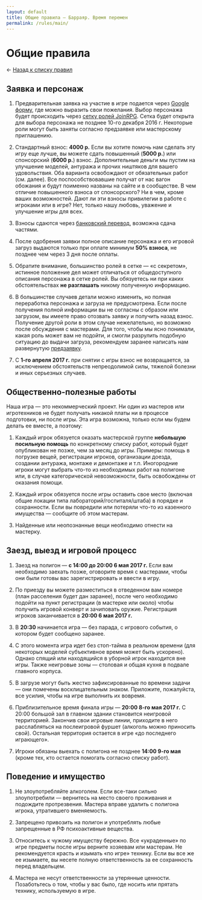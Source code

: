 ```yaml
---
layout: default
title: Общие правила — Барраяр. Время перемен
permalink: /rules/main/
---
```


# Общие правила

&larr; [Назад к списку правил](/rules/)

## Заявка и персонаж

1. Предварительная заявка на участие в игре подается через [Google форму](https://docs.google.com/forms/d/e/1FAIpQLSeE7_Bybb5Jb6ezTlN8EIgv-6fd3pwuuuJNpYeEg2Z14bt_Ng/viewform?c=0&w=1), где можно выразить свои пожелания. Выбор персонажа будет происходить через [сетку ролей JoinRPG](http://joinrpg.ru/67/home). Сетка будет открыта для выбора персонажа не позднее 10-го декабря 2016 г. Некоторые роли могут быть заняты согласно предзаявке или мастерскому приглашению.

2. Стандартный взнос: __4000 р.__ Если вы хотите помочь нам сделать эту игру еще лучше, вы можете сдать повышенный (__5000 р.__) или спонсорский (__6000 р.__) взнос. Дополнительные деньги мы пустим на улучшение моделей, антуража и прочих ништяков для вашего удовольствия. Оба варианта освобождают от обязательных работ (см. далее). Все поспособствовавшие получат от нас вагон обожания и будут поименно названы на сайте и в сообществе. В чем отличие повышенного взноса от спонсорского? Ни в чем, кроме ваших возможностей. Дают ли эти взносы привилегии в работе с игроками или в игре? Нет, только нашу любовь, уважение и улучшение игры для всех.

3. Взносы сдаются через [банковский перевод](/org#section-2), возможна сдача частями.

4. После одобрения заявки полное описание персонажа и его игровой загруз выдаются только при оплате минимум __50% взноса__, не позднее чем через 3 дня после оплаты.

5. Обратите внимание, большинство ролей в сетке — «с секретом», истинное положение дел может отличаться от общедоступного описания персонажа в сетке ролей. Вы обязуетесь ни при каких обстоятельствах __не разглашать__ никому полученную информацию.

6. В большинстве случаев детали можно изменить, но полная переработка персонажа и загруза не предусмотрена. Если после получения полной информации вы не согласны с образом или загрузом, вы имеете право отозвать заявку и получить назад взнос. Получение другой роли в этом случае нежелательно, но возможно после обсуждения с мастерами. Для того, чтобы мы ясно понимали, какая роль может вам не подойти, и смогли разрулить подобную ситуацию до выдачи загруза, рекомендуем заранее написать нам развернутую [предзаявку](http://goo.gl/forms/JTYJUck5g2).

7. С __1-го апреля 2017 г.__ при снятии с игры взнос не возвращается, за исключением обстоятельств непреодолимой силы, тяжелой болезни и иных серьезных случаев.

## Общественно-полезные работы

Наша игра — это некоммерческий проект. Ни один из мастеров или игротехников не будет получать никакой платы ни в процессе подготовки, ни после игры. Эта игра возможна, только если мы будем делать ее вместе, а поэтому:

1. Каждый игрок обязуется оказать мастерской группе __небольшую посильную помощь__ по конкретному списку работ, который будет опубликован не позже, чем за месяц до игры. Примеры: помощь в погрузке вещей, регистрации игроков, организации доезда, создании антуража, монтаже и демонтаже и т.п. Иногородние игроки могут выбрать что-то из необходимых работ на полигоне или, в случае категорической невозможности, быть освобождены от оказания помощи.

2. Каждый игрок обязуется после игры оставить свое место (включая общие локации типа лабораторий/госпиталя/штаба) в порядке и сохранности. Если вы повредили или потеряли что-то из казенного имущества — сообщите об этом мастерам.

3. Найденные или неопознанные вещи необходимо отнести на мастерку.

## Заезд, выезд и игровой процесс

1. Заезд на полигон — __с 14:00 до 20:00 6 мая 2017 г.__ Если вам необходимо заехать позже, оговорите время с мастерами, чтобы они были готовы вас зарегистрировать и ввести в игру.

2. По приезду вы можете разместиться в отведенном вам номере (план расселения будет дан заранее), после чего необходимо подойти на пункт регистрации (в мастерке или около) чтобы получить игровой конверт и зачиповать оружие. Регистрация игроков заканчивается в __20:00 6 мая 2017 г.__

3. В __20:30__ начинается игра — без парада, с игрового события, о котором будет сообщено заранее.

4. С этого момента игра идет без стоп-тайма в реальном времени (для некоторых моделей субъективное время может быть ускорено). Однако спящий или находящийся в уборной игрок находится вне игры. Также неигровые зоны — столовая и общая кухня в подвале главного корпуса.

5. В загрузе могут быть жестко зафиксированные по времени задачи — они помечены восклицательным знаком. Приложите, пожалуйста, все усилия, чтобы на игре выполнить их вовремя.

6. Приблизительное время финала игры — __20:00 8-го мая 2017 г.__ С 20:00 большой зал в главном здании становится неигровой территорией. Закончив свои игровые линии, приходите в него расслабляться на послеигровой фуршет (алкоголь можно приносить свой). Остальная территория остается в игре «до последнего играющего».

7. Игроки обязаны выехать с полигона не позднее __14:00 9-го мая__ (кроме тех, кто остается помогать согласно списку работ).

## Поведение и имущество

1. Не злоупотребляйте алкоголем. Если все-таки сильно злоупотребили — вернитесь на место своего проживания и подождите протрезвения. Мастера вправе удалить с полигона игрока, утратившего вменяемость.

2. Запрещено привозить на полигон и употреблять любые запрещенные в РФ психоактивные вещества.

3. Относитесь к чужому имуществу бережно. Все «украденные» по игре предметы после игры верните хозяевам или мастерам. Не рекомендуется красть и изымать «по игре» технику. Если вы все же ее изымаете, вы несете полную ответственность за ее сохранность перед владельцем.

4. Мастера не несут ответственности за утерянные ценности. Позаботьтесь о том, чтобы у вас было, где носить или прятать технику, используемую в игре.
